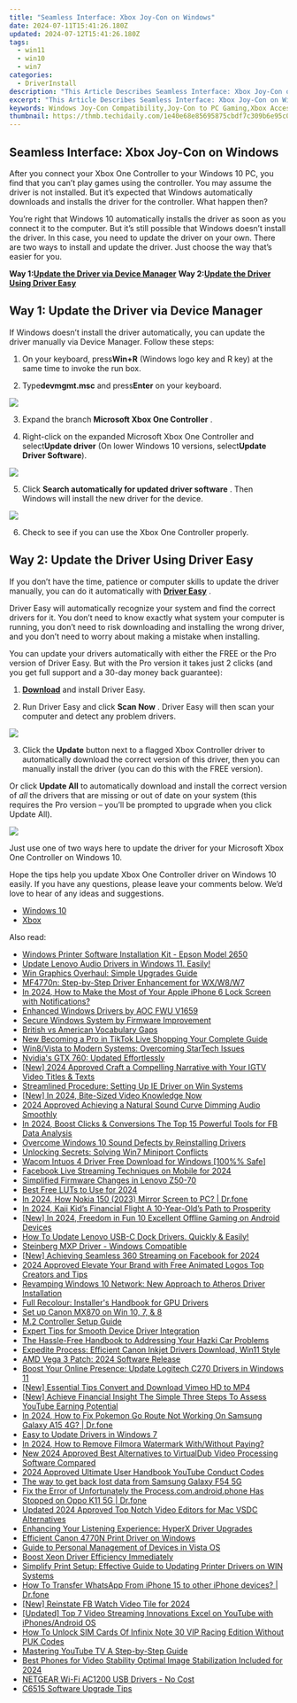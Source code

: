 ```yaml
---
title: "Seamless Interface: Xbox Joy-Con on Windows"
date: 2024-07-11T15:41:26.180Z
updated: 2024-07-12T15:41:26.180Z
tags:
  - win11
  - win10
  - win7
categories:
  - DriverInstall
description: "This Article Describes Seamless Interface: Xbox Joy-Con on Windows"
excerpt: "This Article Describes Seamless Interface: Xbox Joy-Con on Windows"
keywords: Windows Joy-Con Compatibility,Joy-Con to PC Gaming,Xbox Accessories on Windows,Seamless Gaming Controls,Joy-Con Controller Software,Integrating Xbox Controllers,Unified Gaming Platforms
thumbnail: https://thmb.techidaily.com/1e40e68e85695875cbdf7c309b6e95c0f93def47629f17026d118c0eda7b469c.png
---
```


## Seamless Interface: Xbox Joy-Con on Windows

 After you connect your Xbox One Controller to your Windows 10 PC, you find that you can’t play games using the controller. You may assume the driver is not installed. But it’s expected that Windows automatically downloads and installs the driver for the controller. What happen then?

 You’re right that Windows 10 automatically installs the driver as soon as you connect it to the computer. But it’s still possible that Windows doesn’t install the driver. In this case, you need to update the driver on your own. There are two ways to install and update the driver. Just choose the way that’s easier for you.

 **Way 1:[Update the Driver via Device Manager](#way1)**
 **Way 2:[Update the Driver Using Driver Easy](#way2)**

## Way 1: Update the Driver via Device Manager

 If Windows doesn’t install the driver automatically, you can update the driver manually via Device Manager. Follow these steps:

 1) On your keyboard, press**Win+R** (Windows logo key and R key) at the same time to invoke the run box.

 2) Type**devmgmt.msc** and press**Enter** on your keyboard.

![](https://images.drivereasy.com/wp-content/uploads/2018/01/img_5a4b53c31d84f.png)

 3) Expand the branch **Microsoft Xbox One Controller** .

 4) Right-click on the expanded Microsoft Xbox One Controller and select**Update driver** (On lower Windows 10 versions, select**Update Driver Software**).

![](https://images.drivereasy.com/wp-content/uploads/2017/06/img_594771392eb47.png)

 5) Click **Search automatically for updated driver software** . Then Windows will install the new driver for the device.

![](https://images.drivereasy.com/wp-content/uploads/2017/06/img_5947718be7bb5.png)

6) Check to see if you can use the Xbox One Controller properly.

## Way 2: Update the Driver Using Driver Easy

 If you don’t have the time, patience or computer skills to update the driver manually,  you can do it automatically with **[Driver Easy](https://tools.techidaily.com/drivereasy/download/)**  .

 Driver Easy will automatically recognize your system and find the correct drivers for it. You don’t need to know exactly what system your computer is running, you don’t need to risk downloading and installing the wrong driver, and you don’t need to worry about making a mistake when installing.

 You can update your drivers automatically with either the FREE or the Pro version of Driver Easy. But with the Pro version it takes just 2 clicks (and you get full support and a 30-day money back guarantee):

 1) **[Download](https://tools.techidaily.com/drivereasy/download/)**   and install Driver Easy.

 2) Run Driver Easy and click **Scan Now** . Driver Easy will then scan your computer and detect any problem drivers.

![](https://images.drivereasy.com/wp-content/uploads/2018/01/img_5a4b5465270d8.png)

 3) Click the **Update** button next to a flagged Xbox Controller driver to automatically download the correct version of this driver, then you can manually install the driver (you can do this with the FREE version).

 Or click **Update All**  to automatically download and install the correct version of _all_   the drivers that are missing or out of date on your system (this requires the Pro version – you’ll be prompted to upgrade when you click Update All).

![](https://images.drivereasy.com/wp-content/uploads/2018/01/img_5a4b54a1c9593.jpg)

 Just use one of two ways here to update the driver for your Microsoft Xbox One Controller on Windows 10.

 Hope the tips help you update Xbox One Controller driver on Windows 10 easily. If you have any questions, please leave your comments below. We’d love to hear of any ideas and suggestions.

* [Windows 10](https://tools.techidaily.com/drivereasy/download/)
* [Xbox](https://store.drivereasy.com/order/cart.php?PRODS=4731822&QTY=1&AFFILIATE=108875)

<ins class="adsbygoogle"
     style="display:block"
     data-ad-format="autorelaxed"
     data-ad-client="ca-pub-7571918770474297"
     data-ad-slot="1223367746"></ins>



<ins class="adsbygoogle"
     style="display:block"
     data-ad-client="ca-pub-7571918770474297"
     data-ad-slot="8358498916"
     data-ad-format="auto"
     data-full-width-responsive="true"></ins>



<span class="atpl-alsoreadstyle">Also read:</span>
<div><ul>
<li><a href="https://driver-install.techidaily.com/windows-printer-software-installation-kit-epson-model-2650/"><u>Windows Printer Software Installation Kit - Epson Model 2650</u></a></li>
<li><a href="https://driver-install.techidaily.com/update-lenovo-audio-drivers-in-windows-11-easily/"><u>Update Lenovo Audio Drivers in Windows 11. Easily!</u></a></li>
<li><a href="https://driver-install.techidaily.com/win-graphics-overhaul-simple-upgrades-guide/"><u>Win Graphics Overhaul: Simple Upgrades Guide</u></a></li>
<li><a href="https://driver-install.techidaily.com/mf4770n-step-by-step-driver-enhancement-for-wxw8w7/"><u>MF4770n: Step-by-Step Driver Enhancement for WX/W8/W7</u></a></li>
<li><a href="https://ios-unlock.techidaily.com/in-2024-how-to-make-the-most-of-your-apple-iphone-6-lock-screen-with-notifications-by-drfone-ios/"><u>In 2024, How to Make the Most of Your Apple iPhone 6 Lock Screen with Notifications?</u></a></li>
<li><a href="https://driver-install.techidaily.com/enhanced-windows-drivers-by-aoc-fwu-v1659/"><u>Enhanced Windows Drivers by AOC FWU V1659</u></a></li>
<li><a href="https://driver-install.techidaily.com/secure-windows-system-by-firmware-improvement/"><u>Secure Windows System by Firmware Improvement</u></a></li>
<li><a href="https://mondly-stories.techidaily.com/british-vs-american-vocabulary-gaps/"><u>British vs American Vocabulary Gaps</u></a></li>
<li><a href="https://ai-live-streaming.techidaily.com/new-becoming-a-pro-in-tiktok-live-shopping-your-complete-guide/"><u>New Becoming a Pro in TikTok Live Shopping Your Complete Guide</u></a></li>
<li><a href="https://driver-install.techidaily.com/win8vista-to-modern-systems-overcoming-startech-issues/"><u>Win8/Vista to Modern Systems: Overcoming StarTech Issues</u></a></li>
<li><a href="https://driver-install.techidaily.com/nvidias-gtx-760-updated-effortlessly/"><u>Nvidia's GTX 760: Updated Effortlessly</u></a></li>
<li><a href="https://instagram-clips.techidaily.com/new-2024-approved-craft-a-compelling-narrative-with-your-igtv-video-titles-and-texts/"><u>[New] 2024 Approved  Craft a Compelling Narrative with Your IGTV Video Titles & Texts</u></a></li>
<li><a href="https://driver-install.techidaily.com/streamlined-procedure-setting-up-ie-driver-on-win-systems/"><u>Streamlined Procedure: Setting Up IE Driver on Win Systems</u></a></li>
<li><a href="https://facebook-video-footage.techidaily.com/new-in-2024-bite-sized-video-knowledge-now/"><u>[New] In 2024, Bite-Sized Video Knowledge Now</u></a></li>
<li><a href="https://extra-hints.techidaily.com/2024-approved-achieving-a-natural-sound-curve-dimming-audio-smoothly/"><u>2024 Approved  Achieving a Natural Sound Curve  Dimming Audio Smoothly</u></a></li>
<li><a href="https://facebook-clips.techidaily.com/in-2024-boost-clicks-and-conversions-the-top-15-powerful-tools-for-fb-data-analysis/"><u>In 2024, Boost Clicks & Conversions  The Top 15 Powerful Tools for FB Data Analysis</u></a></li>
<li><a href="https://driver-install.techidaily.com/overcome-windows-10-sound-defects-by-reinstalling-drivers/"><u>Overcome Windows 10 Sound Defects by Reinstalling Drivers</u></a></li>
<li><a href="https://driver-install.techidaily.com/unlocking-secrets-solving-win7-miniport-conflicts/"><u>Unlocking Secrets: Solving Win7 Miniport Conflicts</u></a></li>
<li><a href="https://driver-install.techidaily.com/wacom-intuos-4-driver-free-download-for-windows-100-safe/"><u>Wacom Intuos 4 Driver Free Download for Windows [100%% Safe]</u></a></li>
<li><a href="https://facebook-video-content.techidaily.com/facebook-live-streaming-techniques-on-mobile-for-2024/"><u>Facebook Live Streaming Techniques on Mobile for 2024</u></a></li>
<li><a href="https://driver-install.techidaily.com/simplified-firmware-changes-in-lenovo-z50-70/"><u>Simplified Firmware Changes in Lenovo Z50-70</u></a></li>
<li><a href="https://ai-video-editing.techidaily.com/best-free-luts-to-use-for-2024/"><u>Best Free LUTs to Use for 2024</u></a></li>
<li><a href="https://screen-mirror.techidaily.com/in-2024-how-nokia-150-2023-mirror-screen-to-pc-drfone-by-drfone-android/"><u>In 2024, How Nokia 150 (2023) Mirror Screen to PC? | Dr.fone</u></a></li>
<li><a href="https://youtube-help.techidaily.com/in-2024-kaji-kids-financial-flight-a-10-year-olds-path-to-prosperity/"><u>In 2024, Kaji Kid’s Financial Flight  A 10-Year-Old’s Path to Prosperity</u></a></li>
<li><a href="https://on-screen-recording.techidaily.com/new-in-2024-freedom-in-fun-10-excellent-offline-gaming-on-android-devices/"><u>[New] In 2024, Freedom in Fun  10 Excellent Offline Gaming on Android Devices</u></a></li>
<li><a href="https://driver-install.techidaily.com/1720063047040-how-to-update-lenovo-usb-c-dock-drivers-quickly-and-easily/"><u>How To Update Lenovo USB-C Dock Drivers. Quickly & Easily!</u></a></li>
<li><a href="https://driver-install.techidaily.com/steinberg-mxp-driver-windows-compatible/"><u>Steinberg MXP Driver - Windows Compatible</u></a></li>
<li><a href="https://facebook-clips.techidaily.com/new-achieving-seamless-360-streaming-on-facebook-for-2024/"><u>[New] Achieving Seamless 360 Streaming on Facebook for 2024</u></a></li>
<li><a href="https://ai-vdieo-software.techidaily.com/2024-approved-elevate-your-brand-with-free-animated-logos-top-creators-and-tips/"><u>2024 Approved Elevate Your Brand with Free Animated Logos Top Creators and Tips</u></a></li>
<li><a href="https://driver-install.techidaily.com/revamping-windows-10-network-new-approach-to-atheros-driver-installation/"><u>Revamping Windows 10 Network: New Approach to Atheros Driver Installation</u></a></li>
<li><a href="https://driver-install.techidaily.com/full-recolour-installers-handbook-for-gpu-drivers/"><u>Full Recolour: Installer's Handbook for GPU Drivers</u></a></li>
<li><a href="https://driver-install.techidaily.com/set-up-canon-mx870-on-win-10-7-and-8/"><u>Set up Canon MX870 on Win 10, 7, & 8</u></a></li>
<li><a href="https://driver-install.techidaily.com/m2-controller-setup-guide/"><u>M.2 Controller Setup Guide</u></a></li>
<li><a href="https://driver-install.techidaily.com/expert-tips-for-smooth-device-driver-integration/"><u>Expert Tips for Smooth Device Driver Integration</u></a></li>
<li><a href="https://driver-install.techidaily.com/the-hassle-free-handbook-to-addressing-your-hazki-car-problems/"><u>The Hassle-Free Handbook to Addressing Your Hazki Car Problems</u></a></li>
<li><a href="https://driver-install.techidaily.com/expedite-process-efficient-canon-inkjet-drivers-download-win11-style/"><u>Expedite Process: Efficient Canon Inkjet Drivers Download, Win11 Style</u></a></li>
<li><a href="https://driver-install.techidaily.com/amd-vega-3-patch-2024-software-release/"><u>AMD Vega 3 Patch: 2024 Software Release</u></a></li>
<li><a href="https://driver-install.techidaily.com/boost-your-online-presence-update-logitech-c270-drivers-in-windows-11/"><u>Boost Your Online Presence: Update Logitech C270 Drivers in Windows 11</u></a></li>
<li><a href="https://vimeo-videos.techidaily.com/new-essential-tips-convert-and-download-vimeo-hd-to-mp4/"><u>[New] Essential Tips  Convert and Download Vimeo HD to MP4</u></a></li>
<li><a href="https://youtube-videos.techidaily.com/new-achieve-financial-insight-the-simple-three-steps-to-assess-youtube-earning-potential/"><u>[New] Achieve Financial Insight  The Simple Three Steps To Assess YouTube Earning Potential</u></a></li>
<li><a href="https://change-location.techidaily.com/in-2024-how-to-fix-pokemon-go-route-not-working-on-samsung-galaxy-a15-4g-drfone-by-drfone-virtual-android/"><u>In 2024, How to Fix Pokemon Go Route Not Working On Samsung Galaxy A15 4G? | Dr.fone</u></a></li>
<li><a href="https://driver-install.techidaily.com/easy-to-update-drivers-in-windows-7/"><u>Easy to Update Drivers in Windows 7</u></a></li>
<li><a href="https://smart-video-creator.techidaily.com/in-2024-how-to-remove-filmora-watermark-withwithout-paying/"><u>In 2024, How to Remove Filmora Watermark With/Without Paying?</u></a></li>
<li><a href="https://smart-video-editing.techidaily.com/new-2024-approved-best-alternatives-to-virtualdub-video-processing-software-compared/"><u>New 2024 Approved Best Alternatives to VirtualDub Video Processing Software Compared</u></a></li>
<li><a href="https://youtube-help.techidaily.com/2024-approved-ultimate-user-handbook-youtube-conduct-codes/"><u>2024 Approved  Ultimate User Handbook  YouTube Conduct Codes</u></a></li>
<li><a href="https://techidaily.com/the-way-to-get-back-lost-data-from-samsung-galaxy-f54-5g-by-fonelab-android-recover-data/"><u>The way to get back lost data from Samsung Galaxy F54 5G</u></a></li>
<li><a href="https://howto.techidaily.com/fix-the-error-of-unfortunately-the-processcomandroidphone-has-stopped-on-oppo-k11-5g-drfone-by-drfone-fix-android-problems-fix-android-problems/"><u>Fix the Error of Unfortunately the Process.com.android.phone Has Stopped on Oppo K11 5G | Dr.fone</u></a></li>
<li><a href="https://ai-video-tools.techidaily.com/updated-2024-approved-top-notch-video-editors-for-mac-vsdc-alternatives/"><u>Updated 2024 Approved Top Notch Video Editors for Mac VSDC Alternatives</u></a></li>
<li><a href="https://driver-install.techidaily.com/enhancing-your-listening-experience-hyperx-driver-upgrades/"><u>Enhancing Your Listening Experience: HyperX Driver Upgrades</u></a></li>
<li><a href="https://driver-install.techidaily.com/efficient-canon-4770n-print-driver-on-windows/"><u>Efficient Canon 4770N Print Driver on Windows</u></a></li>
<li><a href="https://driver-install.techidaily.com/guide-to-personal-management-of-devices-in-vista-os/"><u>Guide to Personal Management of Devices in Vista OS</u></a></li>
<li><a href="https://driver-install.techidaily.com/boost-xeon-driver-efficiency-immediately/"><u>Boost Xeon Driver Efficiency Immediately</u></a></li>
<li><a href="https://driver-install.techidaily.com/simplify-print-setup-effective-guide-to-updating-printer-drivers-on-win-systems/"><u>Simplify Print Setup: Effective Guide to Updating Printer Drivers on WIN Systems</u></a></li>
<li><a href="https://review-topics.techidaily.com/how-to-transfer-whatsapp-from-iphone-15-to-other-iphone-devices-drfone-by-drfone-transfer-whatsapp-from-ios-transfer-whatsapp-from-ios/"><u>How To Transfer WhatsApp From iPhone 15 to other iPhone devices? | Dr.fone</u></a></li>
<li><a href="https://facebook-video-files.techidaily.com/new-reinstate-fb-watch-video-tile-for-2024/"><u>[New] Reinstate FB Watch Video Tile for 2024</u></a></li>
<li><a href="https://facebook-video-footage.techidaily.com/updated-top-7-video-streaming-innovations-excel-on-youtube-with-iphonesandroid-os/"><u>[Updated] Top 7 Video Streaming Innovations  Excel on YouTube with iPhones/Android OS</u></a></li>
<li><a href="https://sim-unlock.techidaily.com/how-to-unlock-sim-cards-of-infinix-note-30-vip-racing-edition-without-puk-codes-by-drfone-android/"><u>How To Unlock SIM Cards Of Infinix Note 30 VIP Racing Edition Without PUK Codes</u></a></li>
<li><a href="https://youtube-videos.techidaily.com/mastering-youtube-tv-a-step-by-step-guide/"><u>Mastering YouTube TV  A Step-by-Step Guide</u></a></li>
<li><a href="https://extra-information.techidaily.com/best-phones-for-video-stability-optimal-image-stabilization-included-for-2024/"><u>Best Phones for Video Stability  Optimal Image Stabilization Included for 2024</u></a></li>
<li><a href="https://driver-install.techidaily.com/netgear-wi-fi-ac1200-usb-drivers-no-cost/"><u>NETGEAR Wi-Fi AC1200 USB Drivers - No Cost</u></a></li>
<li><a href="https://driver-install.techidaily.com/c6515-software-upgrade-tips/"><u>C6515 Software Upgrade Tips</u></a></li>
</ul></div>
